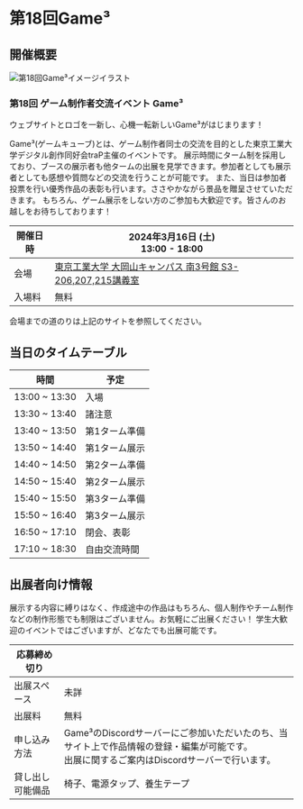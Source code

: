 # 第18回Game³

<ContentEntryList slug="18th"></ContentEntryList>

## 開催概要

![第18回Game³イメージイラスト](/api/events/18th/image)

### 第18回 ゲーム制作者交流イベント Game³

ウェブサイトとロゴを一新し、心機一転新しいGame³がはじまります！

Game³(ゲームキューブ)とは、ゲーム制作者同士の交流を目的とした東京工業大学デジタル創作同好会traP主催のイベントです。
展示時間にターム制を採用しており、ブースの展示者も他タームの出展を見学できます。参加者としても展示者としても感想や質問などの交流を行うことが可能です。
また、当日は参加者投票を行い優秀作品の表彰も行います。ささやかながら景品を贈呈させていただきます。
もちろん、ゲーム展示をしない方のご参加も大歓迎です。皆さんのお越しをお待ちしております！

| 開催日時 | 2024年3月16日 (土)<br>13:00 - 18:00                                                                                        |
| -------- | -------------------------------------------------------------------------------------------------------------------------- |
| 会場     | [東京工業大学 大岡山キャンパス 南3号館 S3-206,207,215講義室](https://www.ssc.titech.ac.jp/amap/home/ookayama/south/bldg3/) |
| 入場料   | 無料                                                                                                                       |

会場までの道のりは上記のサイトを参照してください。

## 当日のタイムテーブル
|時間	|予定|
| ----- | ----- |
|13:00 ~ 13:30|	入場 |
|13:30 ~ 13:40|	諸注意|
|13:40 ~ 13:50|	第1ターム準備|
|13:50 ~ 14:40|	第1ターム展示|
|14:40 ~ 14:50|	第2ターム準備|
|14:50 ~ 15:40|	第2ターム展示|
|15:40 ~ 15:50|	第3ターム準備|
|15:50 ~ 16:40|	第3ターム展示|
|16:50 ~ 17:10|	閉会、表彰|
|17:10 ~ 18:30	|自由交流時間|
## 出展者向け情報

<ContentEntryButton slug="18th"></ContentEntryButton>

展示する内容に縛りはなく、作成途中の作品はもちろん、個人制作やチーム制作などの制作形態でも制限はございません。お気軽にご出展ください！
学生大歓迎のイベントではございますが、どなたでも出展可能です。

| 応募締め切り     | <ContentSubmitEnd slug="18th"></ContentSubmitEnd>                                                                                                         |
| ---------------- | --------------------------------------------------------------------------------------------------------------------------------------------- |
| 出展スペース     | 未詳                                                                                                                           |
| 出展料           | 無料                                                                                                                                          |
| 申し込み方法     | Game³のDiscordサーバーにご参加いただいたのち、当サイト上で作品情報の登録・編集が可能です。<br>出展に関するご案内はDiscordサーバーで行います。 |
| 貸し出し可能備品 | 椅子、電源タップ、養生テープ                                                                                                                  |

